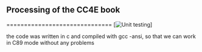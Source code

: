## Processing of the CC4E book
==============================
[![Unit testing](https://github.com/kivy/python-for-android/workflows/Unit%20tests%20&%20build%20apps/badge.svg?branch=develop)]

the code was written in c and compiled with gcc -ansi, so that we can work in C89 mode without any problems
